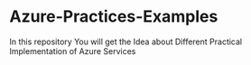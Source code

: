 # Azure-Practices-Examples

In this repository  You will get the Idea about Different Practical Implementation of Azure Services

